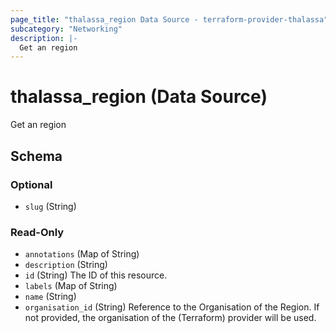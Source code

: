 ```yaml
---
page_title: "thalassa_region Data Source - terraform-provider-thalassa"
subcategory: "Networking"
description: |-
  Get an region
---
```


# thalassa_region (Data Source)

Get an region



<!-- schema generated by tfplugindocs -->
## Schema

### Optional

- `slug` (String)

### Read-Only

- `annotations` (Map of String)
- `description` (String)
- `id` (String) The ID of this resource.
- `labels` (Map of String)
- `name` (String)
- `organisation_id` (String) Reference to the Organisation of the Region. If not provided, the organisation of the (Terraform) provider will be used. 